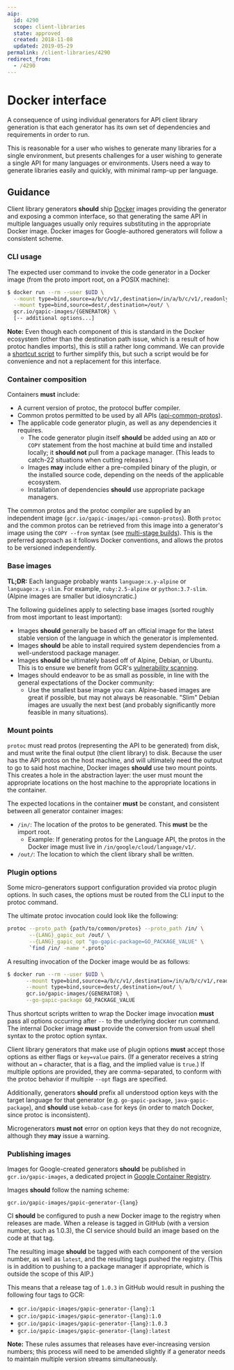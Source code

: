 ```yaml
---
aip:
  id: 4290
  scope: client-libraries
  state: approved
  created: 2018-11-08
  updated: 2019-05-29
permalink: /client-libraries/4290
redirect_from:
  - /4290
---
```


# Docker interface

A consequence of using individual generators for API client library generation
is that each generator has its own set of dependencies and requirements in
order to run.

This is reasonable for a user who wishes to generate many libraries for a
single environment, but presents challenges for a user wishing to generate a
single API for many languages or environments. Users need a way to generate
libraries easily and quickly, with minimal ramp-up per language.

## Guidance

Client library generators **should** ship [Docker][] images providing the
generator and exposing a common interface, so that generating the same API in
multiple languages usually only requires substituting in the appropriate Docker
image. Docker images for Google-authored generators will follow a consistent
scheme.

### CLI usage

The expected user command to invoke the code generator in a Docker image (from
the proto import root, on a POSIX machine):

```bash
$ docker run --rm --user $UID \
  --mount type=bind,source=a/b/c/v1/,destination=/in/a/b/c/v1/,readonly \
  --mount type=bind,source=dest/,destination=/out/ \
  gcr.io/gapic-images/{GENERATOR} \
  [-- additional options...]
```

**Note:** Even though each component of this is standard in the Docker
ecosystem (other than the destination path issue, which is a result of how
protoc handles imports), this is still a rather long command. We can provide a
[shortcut script][] to further simplify this, but such a script would be for
convenience and not a replacement for this interface.

### Container composition

Containers **must** include:

- A current version of protoc, the protocol buffer compiler.
- Common protos permitted to be used by all APIs ([api-common-protos][]).
- The applicable code generator plugin, as well as any dependencies it
  requires.
  - The code generator plugin itself **should** be added using an `ADD` or
    `COPY` statement from the host machine at build time and installed locally;
    it **should not** pull from a package manager. (This leads to catch-22
    situations when cutting releases.)
  - Images **may** include either a pre-compiled binary of the plugin, or the
    installed source code, depending on the needs of the applicable ecosystem.
  - Installation of dependencies **should** use appropriate package managers.

The common protos and the protoc compiler are supplied by an independent image
(`gcr.io/gapic-images/api-common-protos`). Both `protoc` and the common protos
can be retrieved from this image into a generator's image using the
`COPY --from` syntax (see [multi-stage builds][]). This is the preferred
approach as it follows Docker conventions, and allows the protos to be
versioned independently.

### Base images

**TL;DR:** Each language probably wants `language:x.y-alpine` or
`language:x.y-slim`. For example, `ruby:2.5-alpine` or `python:3.7-slim`.
(Alpine images are smaller but idiosyncratic.)

The following guidelines apply to selecting base images (sorted roughly from
most important to least important):

- Images **should** generally be based off an official image for the latest
  stable version of the language in which the generator is implemented.
- Images **should** be able to install required system dependencies from a
  well-understood package manager.
- Images **should** be ultimately based off of Alpine, Debian, or Ubuntu. This
  is to ensure we benefit from GCR's [vulnerability scanning][].
- Images should endeavor to be as small as possible, in line with the general
  expectations of the Docker community:
  - Use the smallest base image you can. Alpine-based images are great if
    possible, but may not always be reasonable. "Slim" Debian images are
    usually the next best (and probably significantly more feasible in many
    situations).

### Mount points

`protoc` must read protos (representing the API to be generated) from disk, and
must write the final output (the client library) to disk. Because the user has
the API protos on the host machine, and will ultimately need the output to go
to said host machine, Docker images **should** use two mount points. This
creates a hole in the abstraction layer: the user must mount the appropriate
locations on the host machine to the appropriate locations in the container.

The expected locations in the container **must** be constant, and consistent
between all generator container images:

- `/in/`: The location of the protos to be generated. This **must** be the
  import root.
  - Example: If generating protos for the Language API, the protos in the
    Docker image must live in `/in/google/cloud/language/v1/`.
- `/out/`: The location to which the client library shall be written.

### Plugin options

Some micro-generators support configuration provided via protoc plugin options.
In such cases, the options must be routed from the CLI input to the protoc
command.

The ultimate protoc invocation could look like the following:

```bash
protoc --proto_path {path/to/common/protos} --proto_path /in/ \
       --{LANG}_gapic_out /out/ \
       --{LANG}_gapic_opt "go-gapic-package=GO_PACKAGE_VALUE" \
       `find /in/ -name *.proto`
```

A resulting invocation of the Docker image would be as follows:

```bash
$ docker run --rm --user $UID \
      --mount type=bind,source=a/b/c/v1/,destination=/in/a/b/c/v1/,readonly \
      --mount type=bind,source=dest/,destination=/out/ \
      gcr.io/gapic-images/{GENERATOR} \
      --go-gapic-package GO_PACKAGE_VALUE
```

Thus shortcut scripts written to wrap the Docker image invocation **must** pass
all options occurring after `--` to the underlying docker run command. The
internal Docker image **must** provide the conversion from usual shell syntax
to the protoc option syntax.

Client library generators that make use of plugin options **must** accept those
options as either flags or `key=value` pairs. (If a generator receives a string
without an `=` character, that is a flag, and the implied value is `true`.) If
multiple options are provided, they are comma-separated, to conform with the
protoc behavior if multiple `--opt` flags are specified.

Additionally, generators **should** prefix all understood option keys with the
target language for that generator (e.g. `go-gapic-package`,
`java-gapic-package`), and **should** use `kebab-case` for keys (in order to
match Docker, since protoc is inconsistent).

Microgenerators **must not** error on option keys that they do not recognize,
although they **may** issue a warning.

### Publishing images

Images for Google-created generators **should** be published in
`gcr.io/gapic-images`, a dedicated project in [Google Container Registry][].

Images **should** follow the naming scheme:

    gcr.io/gapic-images/gapic-generator-{lang}

CI **should** be configured to push a new Docker image to the registry when
releases are made. When a release is tagged in GitHub (with a version number,
such as 1.0.3), the CI service should build an image based on the code at that
tag.

The resulting image **should** be tagged with each component of the version
number, as well as `latest`, and the resulting tags pushed the registry. (This
is in addition to pushing to a package manager if appropriate, which is outside
the scope of this AIP.)

This means that a release tag of `1.0.3` in GitHub would result in pushing the
following four tags to GCR:

- `gcr.io/gapic-images/gapic-generator-{lang}:1`
- `gcr.io/gapic-images/gapic-generator-{lang}:1.0`
- `gcr.io/gapic-images/gapic-generator-{lang}:1.0.3`
- `gcr.io/gapic-images/gapic-generator-{lang}:latest`

**Note:** These rules assumes that releases have ever-increasing version
numbers; this process will need to be amended slightly if a generator needs to
maintain multiple version streams simultaneously.

<!-- prettier-ignore-start -->
[api-common-protos]: https://github.com/googleapis/api-common-protos
[docker]: https://docker.com/
[google container registry]: https://cloud.google.com/container-registry/
[multi-stage builds]: https://docs.docker.com/develop/develop-images/multistage-build/
[shortcut script]: https://github.com/googleapis/gapic-generator-python/blob/docker/gapic.sh
[vulnerability scanning]: https://cloud.google.com/container-registry/docs/container-analysis#vulnerability_source
<!-- prettier-ignore-end -->
